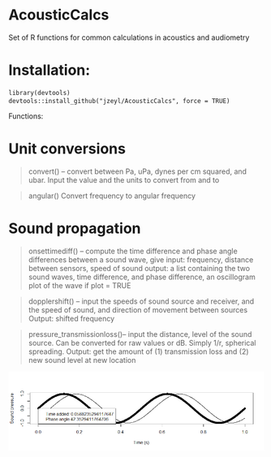 # AcousticCalcs
Set of R functions for common calculations in acoustics and audiometry

# Installation:
```
library(devtools)
devtools::install_github("jzeyl/AcousticCalcs", force = TRUE)
```

Functions:
# Unit conversions

>convert() – convert between Pa, uPa, dynes per cm squared, and ubar.
Input the value and the units to convert from and to 

>angular() Convert frequency to angular frequency


# Sound propagation

>onsettimediff() – compute the time difference and phase angle differences between a sound wave, give
input: frequency, distance between sensors, speed of sound
output: a list containing the two sound waves, time difference, and phase difference, an oscillogram plot of the wave if plot = TRUE


>dopplershift() – input the speeds of sound source and receiver, and the speed of sound, and direction of movement between sources
Output: shifted frequency

>pressure_transmissionloss()– input the distance, level of the sound source. Can be converted for raw values or dB. Simply 1/r, spherical spreading.
Output: get the amount of (1) transmission loss and (2) new sound level at new location

![alt text](/acalc.png)


